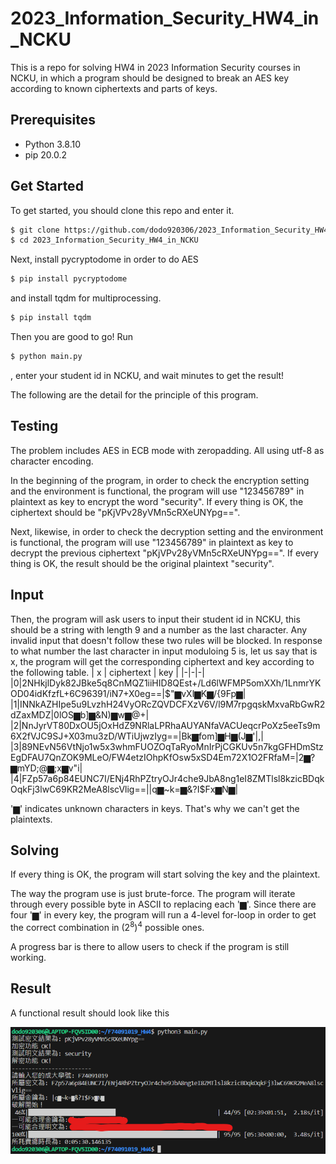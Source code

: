 # 2023_Information_Security_HW4_in_NCKU

This is a repo for solving HW4 in 2023 Information Security courses in NCKU, in which a program should be designed to break an AES key according to known ciphertexts and parts of keys.

## Prerequisites
* Python 3.8.10
* pip 20.0.2

## Get Started
To get started, you should clone this repo and enter it.

```bash
$ git clone https://github.com/dodo920306/2023_Information_Security_HW4_in_NCKU.git
$ cd 2023_Information_Security_HW4_in_NCKU
```

Next, install pycryptodome in order to do AES

```bash
$ pip install pycryptodome
```

and install tqdm for multiprocessing.

```bash
$ pip install tqdm
```

Then you are good to go! Run

```bash
$ python main.py
```

, enter your student id in NCKU, and wait minutes to get the result!

The following are the detail for the principle of this program.

## Testing
The problem includes AES in ECB mode with zeropadding. All using utf-8 as character encoding.

In the beginning of the program, in order to check the encryption setting and the environment is functional, the program will use "123456789" in plaintext as key to encrypt the word "security". If every thing is OK, the ciphertext should be "pKjVPv28yVMn5cRXeUNYpg==".

Next, likewise, in order to check the decryption setting and the environment is functional, the program will use "123456789" in plaintext as key to decrypt the previous ciphertext "pKjVPv28yVMn5cRXeUNYpg==". If every thing is OK, the result should be the original plaintext "security".

## Input
Then, the program will ask users to input their student id in NCKU, this should be a string with length 9 and a number as the last character. Any invalid input that doesn't follow these two rules will be blocked.
In response to what number the last character in input moduloing 5 is, let us say that is x, the program will get the corresponding ciphertext and key according to the following table.
| x | ciphertext | key |
|-|-|-|
|0|2NHkjlDyk82JBke5q8CnMQZ1iiHID8QEst+/Ld6lWFMP5omXXh/1LnmrYKOD04idKfzfL+6C96391/iN7+X0eg==|$"▆vXl▆K▆\/{9Fp▆|
|1|INNkAZHIpe5u9LvzhH24VyORcZQVDCFXzV6V/l9M7rpgqskMxvaRbGwR2dZaxMDZ|0lOS▆b]▆&N)▆w▆@+|
|2|NnJyrVT80DxOU5jOxHdZ9NRlaLPRhaAUYANfaVACUeqcrPoXz5eeTs9m6X2fVJC9SJ+X03mu3zD/WTiUjwzIyg==|Bk▆fom]▆H▆(J▆'|,|
|3|89NEvN56VtNjo1w5x3whmFUOZOqTaRyoMnIrPjCGKUv5n7kgGFHDmStzEgDFAU7QnZOK9MLeO/FW4etzIOhpKfOsw5xSD4Em72X1O2FRfaM=|2▆?▆mYD;@▆;x▆v\"i|
|4|FZp57a6p84EUNC7I/ENj4RhPZtryOJr4che9JbA8ng1eI8ZMTlsl8kzicBDqkOqkFj3lwC69KR2MeA8lscVlig==|\|q▆~k=▆&?I$Fx▆N▆|

'▆' indicates unknown characters in keys. That's why we can't get the plaintexts.

## Solving
If every thing is OK, the program will start solving the key and the plaintext. 

The way the program use is just brute-force. The program will iterate through every possible byte in ASCII to replacing each '▆'. Since there are four '▆' in every key, the program will run a 4-level for-loop in order to get the correct combination in $(2^8)^4$ possible ones.

A progress bar is there to allow users to check if the program is still working.

## Result
A functional result should look like this

![Result](image.png)
